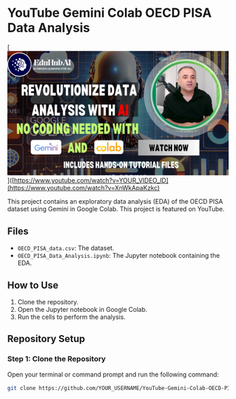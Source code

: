 # YouTube Gemini Colab OECD PISA Data Analysis

[![YouTube Video](Thumbnail.png)]([https://www.youtube.com/watch?v=YOUR_VIDEO_ID](https://www.youtube.com/watch?v=XnWkApaKzkc)

This project contains an exploratory data analysis (EDA) of the OECD PISA dataset using Gemini in Google Colab. This project is featured on YouTube.

## Files

- `OECD_PISA_data.csv`: The dataset.
- `OECD_PISA_Data_Analysis.ipynb`: The Jupyter notebook containing the EDA.

## How to Use

1. Clone the repository.
2. Open the Jupyter notebook in Google Colab.
3. Run the cells to perform the analysis.

## Repository Setup

### Step 1: Clone the Repository

Open your terminal or command prompt and run the following command:

```sh
git clone https://github.com/YOUR_USERNAME/YouTube-Gemini-Colab-OECD-PISA-Data-Analysis.git
